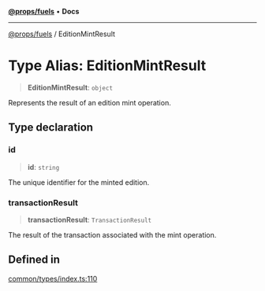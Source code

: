 [**@props/fuels**](../README.md) • **Docs**

***

[@props/fuels](../README.md) / EditionMintResult

# Type Alias: EditionMintResult

> **EditionMintResult**: `object`

Represents the result of an edition mint operation.

## Type declaration

### id

> **id**: `string`

The unique identifier for the minted edition.

### transactionResult

> **transactionResult**: `TransactionResult`

The result of the transaction associated with the mint operation.

## Defined in

[common/types/index.ts:110](https://github.com/Props-Labs/octane/blob/3439272d529585517ec5968207e32eb74df3d6b8/packages/props-fuels/src/common/types/index.ts#L110)
